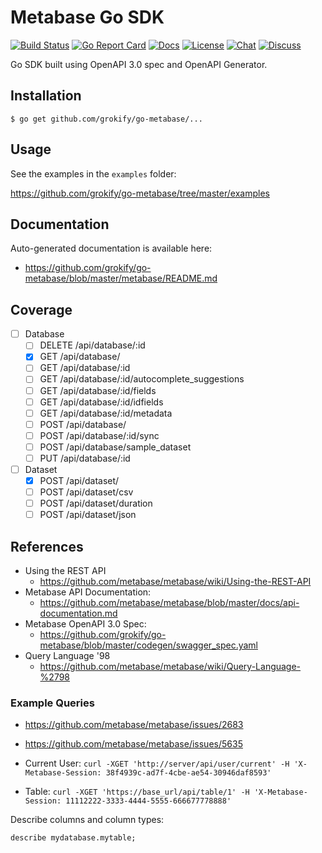 # Metabase Go SDK

[![Build Status][build-status-svg]][build-status-url]
[![Go Report Card][goreport-svg]][goreport-url]
[![Docs][docs-godoc-svg]][docs-godoc-url]
[![License][license-svg]][license-url]
[![Chat][gitter-svg]][gitter-url]
[![Discuss][forum-svg]][forum-url]

 [build-status-svg]: https://github.com/grokify/go-metabase/workflows/go%20build/badge.svg
 [build-status-url]: https://github.com/grokify/go-metabase/actions
 [goreport-svg]: https://goreportcard.com/badge/github.com/grokify/go-metabase
 [goreport-url]: https://goreportcard.com/report/github.com/grokify/go-metabase
 [docs-godoc-svg]: https://pkg.go.dev/badge/github.com/grokify/go-metabase
 [docs-godoc-url]: https://pkg.go.dev/github.com/grokify/go-metabase
 [license-svg]: https://img.shields.io/badge/license-MIT-blue.svg
 [license-url]: https://github.com/grokify/go-metabase/blob/master/LICENSE
 [gitter-svg]: https://badges.gitter.im/metabase/metabase.svg
 [gitter-url]: https://gitter.im/metabase/metabase?utm_source=badge&utm_medium=badge&utm_campaign=pr-badge&utm_content=badge
 [forum-svg]: https://img.shields.io/badge/post-on%20discourse-red.svg
 [forum-url]: http://discourse.metabase.com/

Go SDK built using OpenAPI 3.0 spec and OpenAPI Generator.

## Installation

```
$ go get github.com/grokify/go-metabase/...
```

## Usage

See the examples in the `examples` folder:

https://github.com/grokify/go-metabase/tree/master/examples

## Documentation

Auto-generated documentation is available here:

* https://github.com/grokify/go-metabase/blob/master/metabase/README.md

## Coverage

- [ ] Database
  - [ ] DELETE /api/database/:id
  - [x] GET /api/database/
  - [ ] GET /api/database/:id
  - [ ] GET /api/database/:id/autocomplete_suggestions
  - [ ] GET /api/database/:id/fields
  - [ ] GET /api/database/:id/idfields
  - [ ] GET /api/database/:id/metadata
  - [ ] POST /api/database/
  - [ ] POST /api/database/:id/sync
  - [ ] POST /api/database/sample_dataset
  - [ ] PUT /api/database/:id

- [ ] Dataset
  - [x] POST /api/dataset/
  - [ ] POST /api/dataset/csv
  - [ ] POST /api/dataset/duration
  - [ ] POST /api/dataset/json

## References

* Using the REST API
  * https://github.com/metabase/metabase/wiki/Using-the-REST-API
* Metabase API Documentation:
  * https://github.com/metabase/metabase/blob/master/docs/api-documentation.md
* Metabase OpenAPI 3.0 Spec:
  * https://github.com/grokify/go-metabase/blob/master/codegen/swagger_spec.yaml
* Query Language '98
  * https://github.com/metabase/metabase/wiki/Query-Language-%2798

### Example Queries

* https://github.com/metabase/metabase/issues/2683
* https://github.com/metabase/metabase/issues/5635

* Current User: `curl -XGET 'http://server/api/user/current' -H 'X-Metabase-Session: 38f4939c-ad7f-4cbe-ae54-30946daf8593'`
* Table: `curl -XGET 'https://base_url/api/table/1' -H 'X-Metabase-Session: 11112222-3333-4444-5555-666677778888'`

Describe columns and column types:

`describe mydatabase.mytable;`